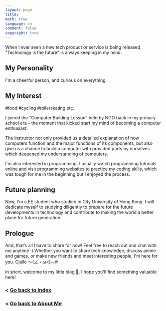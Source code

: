 ```yaml
---
layout: page
title: 
math: true
language: en
comment: false
copyright: true
---
```

When I ever seen a new tech product or service is being released, "Technology is the future" is always keeping in my mind.

## My Personality
I'm a cheerful person, and curious on everything.

## My Interest
#food #cycling #rollerskating etc.

I joined the "Computer Building Lesson" held by NGO back in my primary school era – the moment that kicked start my mind of becoming a computer enthusiast.

The instructor not only provided us a detailed explanation of how computers function and the major functions of its components, but also give us a chance to build a computer with provided parts by ourselves which deepened my understanding of computers.

I'm also interested in programming. I usually watch programming tutorials online and visit programming websites to practice my coding skills, which was tough for me in the beginning but I enjoyed the process.

## Future planning
Now, I'm a EE student who studied in City University of Hong Kong. I will dedicate myself to studying diligently to prepare for the future developments in technology and contribute to making the world a better place for future generation.

## Prologue
And, that’s all I have to share for now! Feel free to reach out and chat with me anytime :) Whether you want to share tech knowledge, discuss anime and games, or make new friends and meet interesting people, I'm here for you. Ciallo ～(∠・ω<)⌒☆

In short, welcome to my little blog 👋. I hope you'll find something valuable here!

### < [Go back to Index](https://lolicon.wtf/about/self_intro)
### < [Go back to About Me](https://lolicon.wtf/about)
